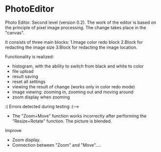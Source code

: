 # PhotoEditor
Photo Editor.
Second level (version 0.2).
The work of the editor is based on the principle of pixel image processing. The change takes place in the "canvas".

It consists of three main blocks:
1.Image color redo block
2.Block for redacting the image size 
3.Block for redacting the image location.

Functionality is realized:
- histogram, with the ability to switch from black and white to color
- file upload
- result saving
- reset all settings
- viewing the result of change (works only in color redo mode)
- image viewing: zooming in, zooming out and moving around
- zoom display when zooming

:( Errors detected during testing  :(-->
- The "Zoom+Move" function works incorrectly after performing the "Resize+Rotate" function. The picture is blended.  

Improve
- Zoom display.
- Connection between "Zoom" and "Move"....